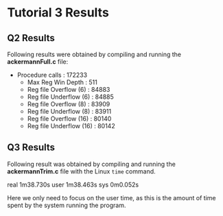 # Tutorial 3 Results

## Q2 Results

Following results were obtained by compiling and running the **ackermannFull.c** file:

* Procedure calls         : 172233
  * Max Reg Win Depth       : 511
  * Reg file Overflow  (6)  : 84883
  * Reg file Underflow (6)  : 84885  
  * Reg file Overflow  (8)  : 83909
  * Reg file Underflow (8)  : 83911
  * Reg file Overflow  (16) : 80140
  * Reg file Underflow (16) : 80142

## Q3 Results

Following result was obtained by compiling and running the **ackermannTrim.c** file with the Linux `time` command.

real    1m38.730s
user    1m38.463s
sys     0m0.052s

Here we only need to focus on the user time, as this is the amount of time spent by the system running the program.
